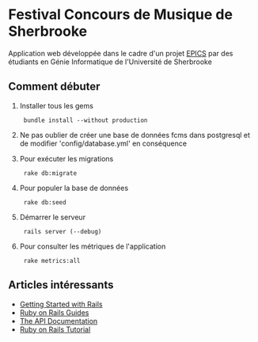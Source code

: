 Festival Concours de Musique de Sherbrooke
====

Application web développée dans le cadre d'un projet [EPICS](https://engineering.purdue.edu/EPICS) par des étudiants en Génie Informatique de l'Université de Sherbrooke

## Comment débuter

1. Installer tous les gems

        bundle install --without production

2. Ne pas oublier de créer une base de données fcms dans postgresql et de modifier 'config/database.yml' en conséquence

3. Pour exécuter les migrations

        rake db:migrate

4. Pour populer la base de données

        rake db:seed

5. Démarrer le serveur

        rails server (--debug)

6. Pour consulter les métriques de l'application

        rake metrics:all

## Articles intéressants

* [Getting Started with Rails](http://guides.rubyonrails.org/getting_started.html)
* [Ruby on Rails Guides](http://guides.rubyonrails.org)
* [The API Documentation](http://api.rubyonrails.org)
* [Ruby on Rails Tutorial](http://ruby.railstutorial.org/ruby-on-rails-tutorial-book)